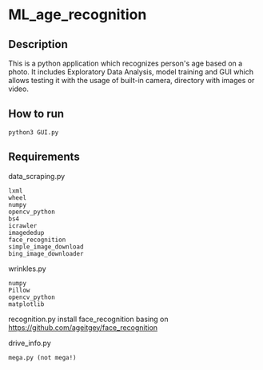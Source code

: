 # ML_age_recognition
## Description
This is a python application which recognizes person's age based on a photo. It includes Exploratory Data Analysis, model training and GUI which allows testing it with the usage of built-in camera, directory with images or video. 
## How to run
```
python3 GUI.py
```
## Requirements
data_scraping.py
```
lxml
wheel
numpy
opencv_python
bs4
icrawler
imagededup
face_recognition
simple_image_download
bing_image_downloader
```

wrinkles.py
```
numpy
Pillow
opencv_python
matplotlib
```


recognition.py
install face_recognition basing on https://github.com/ageitgey/face_recognition


drive_info.py
```
mega.py (not mega!)
```
